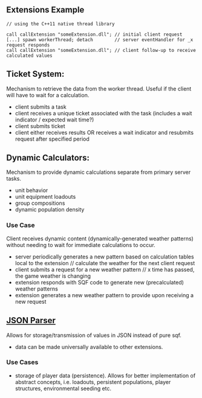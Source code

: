 
## Extensions Example

```sqf
// using the C++11 native thread library

call callExtension "someExtension.dll"; // initial client request
[...] spawn workerThread; detach        // server eventHandler for _x request responds
call callExtension "someExtension.dll"; // client follow-up to receive calculated values
```

## Ticket System:
Mechanism to retrieve the data from the worker thread. Useful if the client will have to wait for a calculation.

* client submits a task
* client receives a unique ticket associated with the task (includes a wait indicator / expected wait time?)
* client submits ticket
* client either receives results OR receives a wait indicator and resubmits request after specified period

## Dynamic Calculators:
Mechanism to provide dynamic calculations separate from primary server tasks.

* unit behavior
* unit equipment loadouts
* group compositions
* dynamic population density

### Use Case
Client receives dynamic content (dynamically-generated weather patterns) without needing to wait for immediate calculations to occur.

* server periodically generates a new pattern based on calculation tables local to the extension // calculate the weather for the next client request
* client submits a request for a new weather pattern // x time has passed, the game weather is changing
* extension responds with SQF code to generate new (precalculated) weather patterns
* extension generates a new weather pattern to provide upon receiving a new request

## [JSON Parser](/plugins/json-parser.sqf)
Allows for storage/transmission of values in JSON instead of pure sqf.

* data can be made universally available to other extensions.

### Use Cases
* storage of player data (persistence). Allows for better implementation of abstract concepts, i.e. loadouts, persistent populations, player structures, environmental seeding etc.
